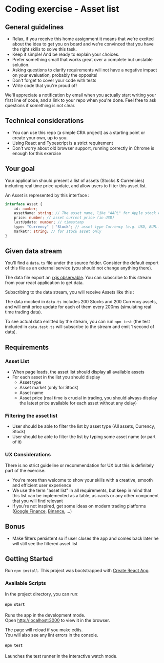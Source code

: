 # Coding exercise - Asset list

## General guidelines

-   Relax, if you receive this home assignment it means that we're excited about the idea to get you on board and we're convinced that you have the right skills to solve this task.
-   Keep it simple! And be ready to explain your choices.
-   Prefer something small that works great over a complete but unstable solution.
-   Asking questions to clarify requirements will not have a negative impact on your evaluation, probably the opposite!
-   Don't forget to cover your code with tests
-   Write code that you're proud of!

We'll appreciate a notification by email when you actually start writing your first line of code, and a link to your repo when you're done. Feel free to ask questions if something is not clear.

## Technical considerations

-   You can use this repo (a simple CRA project) as a starting point or create your own, up to you.
-   Using React and Typescript is a strict requirement
-   Don't worry about old browser support, running correctly in Chrome is enough for this exercise

## Your goal

Your application should present a list of assets (Stocks & Currencies) including real time price update, and allow users to filter this asset list.

An Asset is represented by this interface :

```ts
interface Asset {
    id: number;
    assetName: string; // The asset name, like "AAPL" for Apple stock or "EUR" for Euro Currency
    price: number; // asset current price (in USD)
    lastUpdate: number; // timestamp
    type: "Currency" | "Stock"; // asset type Currency (e.g. USD, EUR...) or Stock (Samsung, Google)
    market?: string; // for stock asset only
}
```

## Given data stream

You'll find a `data.ts` file under the source folder. Consider the default export of this file as an external service (you should not change anything there).

The data file export an [rxjs observable](https://rxjs.dev/guide/observable). You can subscribe to this stream from your react application to get data.

Subscribing to the data stream, you will receive Assets like this :

The data mocked in `data.ts` includes 200 Stocks and 200 Currency assets, and will emit price update for each of them every 200ms (simulating real time trading data).

To see actual data emitted by the stream, you can run `npm test` (the test included in `data.test.ts` will subscribe to the stream and emit 1 second of data).

## Requirements

### Asset List

-   When page loads, the asset list should display all available assets
-   For each asset in the list you should display
    -   Asset type
    -   Asset market (only for Stock)
    -   Asset name
    -   Asset price (real time is crucial in trading, you should always display the latest price available for each asset without any delay)

### Filtering the asset list

-   User should be able to filter the list by asset type (All assets, Currency, Stock)
-   User should be able to filter the list by typing some asset name (or part of it)

### UX Considerations

There is no strict guideline or recommendation for UX but this is definitely part of the exercise.

-   You're more than welcome to show your skills with a creative, smooth and efficient user experience
-   We use the term "asset list" in all requirements, but keep in mind that this list can be implemented as a table, as cards or any other component that you will find relevant
-   If you're not inspired, get some ideas on modern trading platforms ([Google Finance](https://www.google.com/finance/), [Binance](https://www.binance.com/en/markets), ...)

## Bonus

-   Make filters persistent so if user closes the app and comes back later he will still see the filtered asset list

## Getting Started

Run `npm install`.
This project was bootstrapped with [Create React App](https://github.com/facebook/create-react-app).

### Available Scripts

In the project directory, you can run:

#### `npm start`

Runs the app in the development mode.\
Open [http://localhost:3000](http://localhost:3000) to view it in the browser.

The page will reload if you make edits.\
You will also see any lint errors in the console.

#### `npm test`

Launches the test runner in the interactive watch mode.
